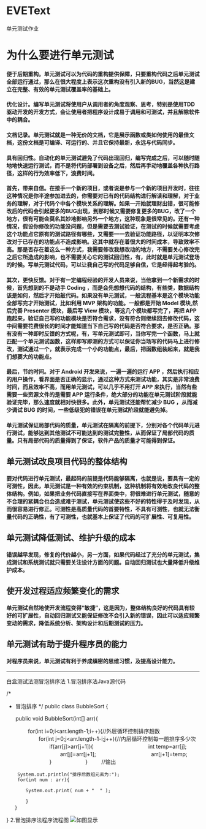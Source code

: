 # EVEText
单元测试作业


# **为什么要进行单元测试**

   #### 便于后期重构。单元测试可以为代码的重构提供保障，只要重构代码之后单元测试全部运行通过，那么在很大程度上表示这次重构没有引入新的BUG，当然这是建立在完整、有效的单元测试覆盖率的基础上。
   #### 优化设计。编写单元测试将使用户从调用者的角度观察、思考，特别是使用TDD驱动开发的开发方式，会让使用者把程序设计成易于调用和可测试，并且解除软件中的耦合。
   #### 文档记录。单元测试就是一种无价的文档，它是展示函数或类如何使用的最佳文档，这份文档是可编译、可运行的、并且它保持最新，永远与代码同步。
   #### 具有回归性。自动化的单元测试避免了代码出现回归，编写完成之后，可以随时随地地快速运行测试，而不是将代码部署到设备之后，然后再手动地覆盖各种执行路径，这样的行为效率低下，浪费时间。
   #### 首先，带来自信。在接手一个新的项目，或者说是参与一个新的项目开发时，往往这种情况是你半途参加进去的，你需要对已有的代码结构进行解读和理解，对于业务的理解，对于代码个中各个模块关系的理解。如果一开始就理财出错，很可能修改后的代码会引起更多的BUG出现，到那时候又需要修复更多的BUG，改了一个地方，很有可能会莫名其妙地影响另外一个地方，这种现象是很常见的。还有一种情况，假设你修改的功能没问题，但是需要去测试验证，在测试的时候就需要考虑这个功能点它原有的测试路径有哪些，又需要一一去验证功能路径，以证明本次修改对于已存在的功能点不造成影响。这其中就存在着很大的时间成本，导致效率不高。那是否存在着这么一种方式，我需要修改我想改动的地方，不需要关心修改完之后它所造成的影响，也不需要关心它的测试回归性，有，此时就是单元测试登场的时候。写单元测试代码，可以让我自己写的代码足够自信，它是经得起考验的。
   ####  其次，更快反馈。对于有一定编程经验的开发人员来说，当他拿到一个新需求的时候，首先想到的不是动手 Coding ，而是会先想想代码的结构，有些类，数据结构该是如何，然后才开始敲代码。如果没有单元测试，一般流程基本是这个模块功能全部写完才开始测试，比如利用 MVP 架构的功能。一般都是开始 Model 模块,然后完善 Presenter 模块，最后写 View 模块，等这几个模块都写完了，再把 APP 跑起来，验证自己写的功能模块是否符合需求，没有符合则继续回去修改代码，这中间需要花费很长的时间才能知道当下自己写的代码是否符合要求，是否正确。那有没有一种即时反馈的方式呢，有，写单元测试即可，当你写完一个函数，马上就匹配一个单元测试函数，这样即写即测的方式可以保证你当场写的代码马上进行修改，测试通过一个，就表示完成一个小的功能点，最后，把函数组装起来，就是我们想要大的功能点。
   #### 最后，节约时间。对于 Android 开发来说，一遍一遍的运行 APP ，然后执行相应的用户操作，看界面是否正确的显示，通过这种方式来测试功能，其实是非常浪费时间，而且效率不高，而用单元测试，可以几乎不用打开 APP 来执行，当然有些需要一些资源文件的是需要 APP 运行条件，绝大部分的功能在单元测试阶段就能验证完毕，那么速度就相对快很多。此外，单元测试还能帮忙减少 BUG ，从而减少调试 BUG 的时间，一些低级犯的错误在单元测试阶段就能避免掉。
   
  #### 单元测试保证局部代码的质量，单元测试在隔离的前提下，分别对各个代码单元进行测试，能够达到其他测试不可能达到的测试完整性，从而保证了局部代码的质量。只有局部代码的质量得到了保证，软件产品的质量才可能得到保证。

  ## 单元测试改良项目代码的整体结构
  #### 要对代码进行单元测试，最起码的前提是代码能够隔离，也就是说，要具有一定的可测性，因此，单元测试是一种有效的约束机制，这种机制将有效地改良代码的整体结构。例如，如果把业务代码直接写在界面类中，将很难进行单元测试，随意的不合理的紧耦合也会造成难于测试，单元测试使这些不好的特性得于及时发现，从而很容易进行修正。可测性是高质量代码的首要特性，不具有可测性，也就无法衡量代码的正确性，有了可测性，也就基本上保证了代码的可扩展性、可复用性。

## 单元测试降低测试、维护升级的成本
#### 错误越早发现，修复的代价越小，另一方面，如果代码经过了充分的单元测试，集成测试和系统测试就只需要关注设计方面的问题。自动回归测试也大量降低升级维护成本。

## 使开发过程适应频繁变化的需求
#### 单元测试自然地使开发流程变得“敏捷”，这是因为，整体结构良好的代码具有较好的可扩展性，自动回归测试又能保证修改不会引入新的错误，因此可以适应频繁变动的需求，降低系统分析、架构设计和后期测试的压力。

## 单元测试有助于提升程序员的能力
#### 对程序员来说，单元测试有利于养成缜密的思维习惯，及提高设计能力。





---
白盒测试法测冒泡排序法
        1.冒泡排序法Java源代码

   /*
 * 冒泡排序
 */
public class BubbleSort {
　　
 
   public void BubbleSort(int[] arr){
 
　　　　for(int i=0;i<arr.length-1;i++){//外层循环控制排序趟数
　　　　　　for(int j=0;j<arr.length-1-i;j++){//内层循环控制每一趟排序多少次
　　　　　　　　if(arr[j]>arr[j+1]){
　　　　　　　　　　int temp=arr[j];
　　　　　　　　　　arr[j]=arr[j+1];
　　　　　　　　　　arr[j+1]=temp;
　　　　　　　　}
　　　　　　}
　　
        //输出
 
        System.out.println("排序后数组元素为:");
        for(int num : arr){
 
           System.out.print( num + "  " );
 
           }
       }　　
 
 
}
 2.冒泡排序法程序流程图
 ![如图显示](https://img-blog.csdnimg.cn/20190420162306850.png?x-oss-process=image/watermark,type_ZmFuZ3poZW5naGVpdGk,shadow_10,text_aHR0cHM6Ly9ibG9nLmNzZG4ubmV0L0dlb29vbw==,size_16,color_FFFFFF,t_70)









